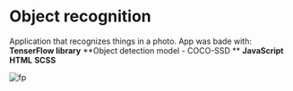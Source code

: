 # Object recognition
Application that recognizes things in a photo.
App was bade with:
**TenserFlow library**
**Object detection model - COCO-SSD **
**JavaScript**
**HTML**
**SCSS**

![fp](https://user-images.githubusercontent.com/72613536/113351876-cb69e380-933b-11eb-84dc-9304da2026ff.gif)
